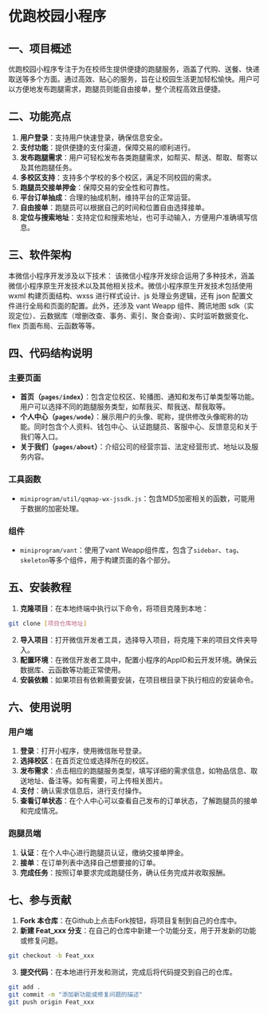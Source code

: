 


# 优跑校园小程序

## 一、项目概述
优跑校园小程序专注于为在校师生提供便捷的跑腿服务，涵盖了代购、送餐、快递取送等多个方面。通过高效、贴心的服务，旨在让校园生活更加轻松愉快。用户可以方便地发布跑腿需求，跑腿员则能自由接单，整个流程高效且便捷。

## 二、功能亮点
1. **用户登录**：支持用户快速登录，确保信息安全。
2. **支付功能**：提供便捷的支付渠道，保障交易的顺利进行。
3. **发布跑腿需求**：用户可轻松发布各类跑腿需求，如帮买、帮送、帮取、帮寄以及其他跑腿任务。
4. **多校区支持**：支持多个学校的多个校区，满足不同校园的需求。
5. **跑腿员交接单押金**：保障交易的安全性和可靠性。
6. **平台订单抽成**：合理的抽成机制，维持平台的正常运营。
7. **自由接单**：跑腿员可以根据自己的时间和位置自由选择接单。
8. **定位与搜索地址**：支持定位和搜索地址，也可手动输入，方便用户准确填写信息。

## 三、软件架构
本微信小程序开发涉及以下技术：
该微信小程序开发综合运用了多种技术，涵盖微信小程序原生开发技术以及其他相关技术。微信小程序原生开发技术包括使用 wxml 构建页面结构、wxss 进行样式设计、js 处理业务逻辑，还有 json 配置文件进行全局和页面的配置。此外，还涉及 vant Weapp 组件、腾讯地图 sdk（实现定位）、云数据库（增删改查、事务、索引、聚合查询）、实时监听数据变化、flex 页面布局、云函数等等。

## 四、代码结构说明
### 主要页面
- **首页（`pages/index`）**：包含定位校区、轮播图、通知和发布订单类型等功能。用户可以选择不同的跑腿服务类型，如帮我买、帮我送、帮我取等。
- **个人中心（`pages/wode`）**：展示用户的头像、昵称，提供修改头像昵称的功能。同时包含个人资料、钱包中心、认证跑腿员、客服中心、反馈意见和关于我们等入口。
- **关于我们（`pages/about`）**：介绍公司的经营宗旨、法定经营形式、地址以及服务内容。

### 工具函数
- `miniprogram/util/qqmap-wx-jssdk.js`：包含MD5加密相关的函数，可能用于数据的加密处理。

### 组件
- `miniprogram/vant`：使用了vant Weapp组件库，包含了`sidebar`、`tag`、`skeleton`等多个组件，用于构建页面的各个部分。

## 五、安装教程
1. **克隆项目**：在本地终端中执行以下命令，将项目克隆到本地：
```bash
git clone [项目仓库地址]
```
2. **导入项目**：打开微信开发者工具，选择导入项目，将克隆下来的项目文件夹导入。
3. **配置环境**：在微信开发者工具中，配置小程序的AppID和云开发环境。确保云数据库、云函数等功能正常使用。
4. **安装依赖**：如果项目有依赖需要安装，在项目根目录下执行相应的安装命令。

## 六、使用说明
### 用户端
1. **登录**：打开小程序，使用微信账号登录。
2. **选择校区**：在首页定位或选择所在的校区。
3. **发布需求**：点击相应的跑腿服务类型，填写详细的需求信息，如物品信息、取送地址、备注等。如有需要，可上传相关图片。
4. **支付**：确认需求信息后，进行支付操作。
5. **查看订单状态**：在个人中心可以查看自己发布的订单状态，了解跑腿员的接单和完成情况。

### 跑腿员端
1. **认证**：在个人中心进行跑腿员认证，缴纳交接单押金。
2. **接单**：在订单列表中选择自己想要接的订单。
3. **完成任务**：按照订单要求完成跑腿任务，确认任务完成并收取报酬。

## 七、参与贡献
1. **Fork 本仓库**：在Github上点击Fork按钮，将项目复制到自己的仓库中。
2. **新建 Feat_xxx 分支**：在自己的仓库中新建一个功能分支，用于开发新的功能或修复问题。
```bash
git checkout -b Feat_xxx
```
3. **提交代码**：在本地进行开发和测试，完成后将代码提交到自己的仓库。
```bash
git add .
git commit -m "添加新功能或修复问题的描述"
git push origin Feat_xxx
```

